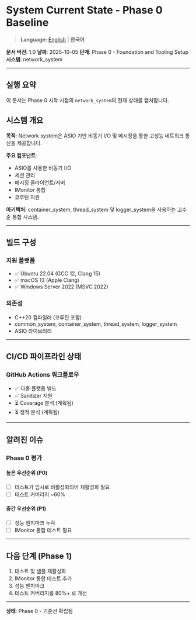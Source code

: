 # System Current State - Phase 0 Baseline

> **Language:** [English](CURRENT_STATE.md) | **한국어**

**문서 버전**: 1.0
**날짜**: 2025-10-05
**단계**: Phase 0 - Foundation and Tooling Setup
**시스템**: network_system

---

## 실행 요약

이 문서는 Phase 0 시작 시점의 `network_system`의 현재 상태를 캡처합니다.

## 시스템 개요

**목적**: Network system은 ASIO 기반 비동기 I/O 및 메시징을 통한 고성능 네트워크 통신을 제공합니다.

**주요 컴포넌트**:
- ASIO를 사용한 비동기 I/O
- 세션 관리
- 메시징 클라이언트/서버
- IMonitor 통합
- 코루틴 지원

**아키텍처**: container_system, thread_system 및 logger_system을 사용하는 고수준 통합 시스템.

---

## 빌드 구성

### 지원 플랫폼
- ✅ Ubuntu 22.04 (GCC 12, Clang 15)
- ✅ macOS 13 (Apple Clang)
- ✅ Windows Server 2022 (MSVC 2022)

### 의존성
- C++20 컴파일러 (코루틴 포함)
- common_system, container_system, thread_system, logger_system
- ASIO 라이브러리

---

## CI/CD 파이프라인 상태

### GitHub Actions 워크플로우
- ✅ 다중 플랫폼 빌드
- ✅ Sanitizer 지원
- ⏳ Coverage 분석 (계획됨)
- ⏳ 정적 분석 (계획됨)

---

## 알려진 이슈

### Phase 0 평가

#### 높은 우선순위 (P0)
- [ ] 테스트가 임시로 비활성화되어 재활성화 필요
- [ ] 테스트 커버리지 ~60%

#### 중간 우선순위 (P1)
- [ ] 성능 벤치마크 누락
- [ ] IMonitor 통합 테스트 필요

---

## 다음 단계 (Phase 1)

1. 테스트 및 샘플 재활성화
2. IMonitor 통합 테스트 추가
3. 성능 벤치마크
4. 테스트 커버리지를 80%+ 로 개선

---

**상태**: Phase 0 - 기준선 확립됨
